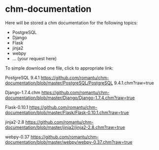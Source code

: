 # chm-documentation

Here will be stored a chm documentation for the following topics:
- PostgreSQL
- Django
- Flask
- jinja2
- webpy
- ... (your request here)

To simple download one file, click to appropriate link:

PostgreSQL 9.4.1
https://github.com/romantu/chm-documentation/blob/master/PostgreSQL/PostgreSQL 9.4.1.chm?raw=true

Django-1.7.4.chm
https://github.com/romantu/chm-documentation/blob/master/Django/Django-1.7.4.chm?raw=true

Flask-0.10.1
https://github.com/romantu/chm-documentation/blob/master/Flask/Flask-0.10.1.chm?raw=true

jinja2-2.8
https://github.com/romantu/chm-documentation/blob/master/jinja2/jinja2-2.8.chm?raw=true

webpy-0.37
https://github.com/romantu/chm-documentation/blob/master/webpy/webpy-0.37.chm?raw=true
